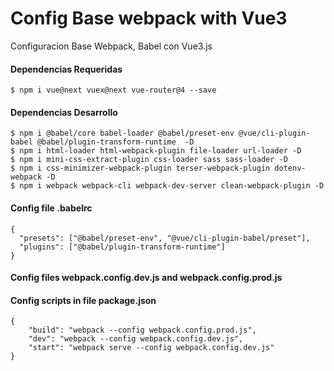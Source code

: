 # Config Base webpack with Vue3

Configuracion Base Webpack, Babel con Vue3.js

#### Dependencias Requeridas

```
$ npm i vue@next vuex@next vue-router@4 --save
```

#### Dependencias Desarrollo

```
$ npm i @babel/core babel-loader @babel/preset-env @vue/cli-plugin-babel @babel/plugin-transform-runtime  -D
$ npm i html-loader html-webpack-plugin file-loader url-loader -D
$ npm i mini-css-extract-plugin css-loader sass sass-loader -D
$ npm i css-minimizer-webpack-plugin terser-webpack-plugin dotenv-webpack -D
$ npm i webpack webpack-cli webpack-dev-server clean-webpack-plugin -D
```

#### Config file .babelrc

```
{
  "presets": ["@babel/preset-env", "@vue/cli-plugin-babel/preset"],
  "plugins": ["@babel/plugin-transform-runtime"]
}

```

#### Config files webpack.config.dev.js and webpack.config.prod.js

#### Config scripts in file package.json

```
{
    "build": "webpack --config webpack.config.prod.js",
    "dev": "webpack --config webpack.config.dev.js",
    "start": "webpack serve --config webpack.config.dev.js"
}
```
